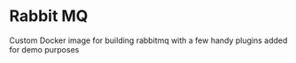# Rabbit MQ

Custom Docker image for building rabbitmq with a few handy plugins added for demo purposes